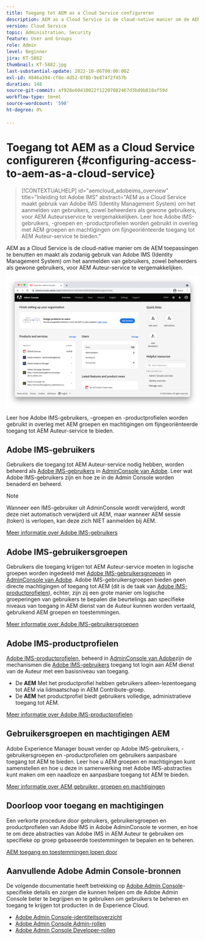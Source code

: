 ```yaml
---
title: Toegang tot AEM as a Cloud Service configureren
description: AEM as a Cloud Service is de cloud-native manier om de AEM toepassingen te benutten en maakt als zodanig gebruik van Adobe IMS (Identity Management System) om het aanmelden van gebruikers, zowel beheerders als gewone gebruikers, voor AEM Auteur-service te vergemakkelijken. Leer hoe u Adobe IMS-gebruikers, gebruikersgroepen en productprofielen gebruikt in combinatie met AEM groepen en machtigingen om specifieke toegang te verlenen aan AEM auteur.
version: Cloud Service
topic: Administration, Security
feature: User and Groups
role: Admin
level: Beginner
jira: KT-5882
thumbnail: KT-5882.jpg
last-substantial-update: 2022-10-06T00:00:00Z
exl-id: 4846a394-cf8e-4d52-8f8b-9e874f2f457b
duration: 148
source-git-commit: af928e60410022f12207082467d3bd9b818af59d
workflow-type: tm+mt
source-wordcount: '598'
ht-degree: 0%

---
```


# Toegang tot AEM as a Cloud Service configureren {#configuring-access-to-aem-as-a-cloud-service}

>[!CONTEXTUALHELP]
>id="aemcloud_adobeims_overview"
>title="Inleiding tot Adobe IMS"
>abstract="AEM as a Cloud Service maakt gebruik van Adobe IMS (Identity Management System) om het aanmelden van gebruikers, zowel beheerders als gewone gebruikers, voor AEM Auteursservice te vergemakkelijken. Leer hoe Adobe IMS-gebruikers, -groepen en -productprofielen worden gebruikt in overleg met AEM groepen en machtigingen om fijngeoriënteerde toegang tot AEM Auteur-service te bieden."

AEM as a Cloud Service is de cloud-native manier om de AEM toepassingen te benutten en maakt als zodanig gebruik van Adobe IMS (Identity Management System) om het aanmelden van gebruikers, zowel beheerders als gewone gebruikers, voor AEM Auteur-service te vergemakkelijken.

![Adobe Admin Console](./assets/hero.png)

Leer hoe Adobe IMS-gebruikers, -groepen en -productprofielen worden gebruikt in overleg met AEM groepen en machtigingen om fijngeoriënteerde toegang tot AEM Auteur-service te bieden.

## Adobe IMS-gebruikers

Gebruikers die toegang tot AEM Auteur-service nodig hebben, worden beheerd als [Adobe IMS-gebruikers](https://helpx.adobe.com/nl/enterprise/using/set-up-identity.html) in [AdminConsole van Adobe](https://adminconsole.adobe.com). Leer wat Adobe IMS-gebruikers zijn en hoe ze in de Admin Console worden benaderd en beheerd.

>[!NOTE]
>
>Wanneer een IMS-gebruiker uit AdminConsole wordt verwijderd, wordt deze niet automatisch verwijderd uit AEM, maar wanneer AEM sessie (token) is verlopen, kan deze zich NIET aanmelden bij AEM.


[Meer informatie over Adobe IMS-gebruikers](./adobe-ims-users.md)

## Adobe IMS-gebruikersgroepen

Gebruikers die toegang krijgen tot AEM Auteur-service moeten in logische groepen worden ingedeeld met [Adobe IMS-gebruikersgroepen](https://helpx.adobe.com/enterprise/using/user-groups.html) in [AdminConsole van Adobe](https://adminconsole.adobe.com). Adobe IMS-gebruikersgroepen bieden geen directe machtigingen of toegang tot AEM (dit is de taak van [Adobe IMS-productprofielen](#adobe-ims-product-profiles)), echter, zijn zij een grote manier om logische groeperingen van gebruikers te bepalen die beurtelings aan specifieke niveaus van toegang in AEM dienst van de Auteur kunnen worden vertaald, gebruikend AEM groepen en toestemmingen.

[Meer informatie over Adobe IMS-gebruikersgroepen](./adobe-ims-user-groups.md)

## Adobe IMS-productprofielen

[Adobe IMS-productprofielen](https://helpx.adobe.com/enterprise/using/manage-permissions-and-roles.html), beheerd in [AdminConsole van Adobe](https://adminconsole.adobe.com)zijn de mechanismen die [Adobe IMS-gebruikers](#adobe-ims-users) toegang tot login aan AEM dienst van de Auteur met een basisniveau van toegang.

+ De __AEM__ Met het productprofiel hebben gebruikers alleen-lezentoegang tot AEM via lidmaatschap in AEM Contribute-groep.
+ De __AEM__ het productprofiel biedt gebruikers volledige, administratieve toegang tot AEM.

[Meer informatie over Adobe IMS-productprofielen](./adobe-ims-product-profiles.md)

## Gebruikersgroepen en machtigingen AEM

Adobe Experience Manager bouwt verder op Adobe IMS-gebruikers, -gebruikersgroepen en -productprofielen om gebruikers aanpasbare toegang tot AEM te bieden. Leer hoe u AEM groepen en machtigingen kunt samenstellen en hoe u deze in samenwerking met Adobe IMS-abstracties kunt maken om een naadloze en aanpasbare toegang tot AEM te bieden.

[Meer informatie over AEM gebruiker, groepen en machtigingen](./aem-users-groups-and-permissions.md)

## Doorloop voor toegang en machtigingen

Een verkorte procedure door gebruikers, gebruikersgroepen en productprofielen van Adobe IMS in Adobe AdminConsole te vormen, en hoe te om deze abstracties van Adobe IMS in AEM Auteur te gebruiken om specifieke op groep gebaseerde toestemmingen te bepalen en te beheren.

[AEM toegang en toestemmingen lopen door](./walk-through.md)

## Aanvullende Adobe Admin Console-bronnen

De volgende documentatie heeft betrekking op [Adobe Admin Console](https://adminconsole.adobe.com)-specifieke details en zorgen die kunnen helpen om de Adobe Admin Console beter te begrijpen en te gebruiken om gebruikers te beheren en toegang te krijgen tot producten in de Experience Cloud.

+ [Adobe Admin Console-identiteitsoverzicht](https://helpx.adobe.com/enterprise/using/identity.html)
+ [Adobe Admin Console Admin-rollen](https://helpx.adobe.com/enterprise/using/admin-roles.html)
+ [Adobe Admin Console Developer-rollen](https://helpx.adobe.com/enterprise/using/manage-developers.html)
